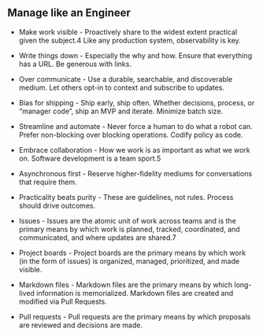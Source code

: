 ## Manage like an Engineer

- Make work visible - Proactively share to the widest extent practical given the subject.4 Like any production system, observability is key.
- Write things down - Especially the why and how. Ensure that everything has a URL. Be generous with links.
- Over communicate - Use a durable, searchable, and discoverable medium. Let others opt-in to context and subscribe to updates.
- Bias for shipping - Ship early, ship often. Whether decisions, process, or “manager code”, ship an MVP and iterate. Minimize batch size.
- Streamline and automate - Never force a human to do what a robot can. Prefer non-blocking over blocking operations. Codify policy as code.
- Embrace collaboration - How we work is as important as what we work on. Software development is a team sport.5
- Asynchronous first - Reserve higher-fidelity mediums for conversations that require them.
- Practicality beats purity - These are guidelines, not rules. Process should drive outcomes.


- Issues - Issues are the atomic unit of work across teams and is the primary means by which work is planned, tracked, coordinated, and communicated, and where updates are shared.7
- Project boards - Project boards are the primary means by which work (in the form of issues) is organized, managed, prioritized, and made visible.
- Markdown files - Markdown files are the primary means by which long-lived information is memorialized. Markdown files are created and modified via Pull Requests.
- Pull requests - Pull requests are the primary means by which proposals are reviewed and decisions are made.

